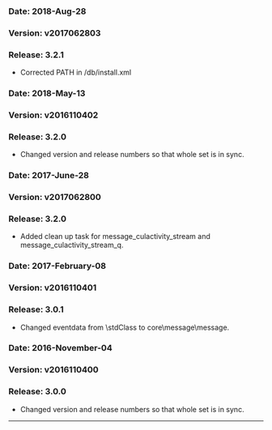### Date: 		2018-Aug-28
### Version:	v2017062803
### Release:    3.2.1

- Corrected PATH in /db/install.xml

### Date: 		2018-May-13
### Version:	v2016110402
### Release:    3.2.0

- Changed version and release numbers so that whole set is in sync.

### Date: 		2017-June-28
### Version:	v2017062800
### Release:    3.2.0

- Added clean up task for message_culactivity_stream and message_culactivity_stream_q.

### Date: 		2017-February-08
### Version:	v2016110401
### Release:    3.0.1

- Changed eventdata from \stdClass to core\message\message.

### Date: 		2016-November-04
### Version:	v2016110400
### Release:    3.0.0

- Changed version and release numbers so that whole set is in sync.

---